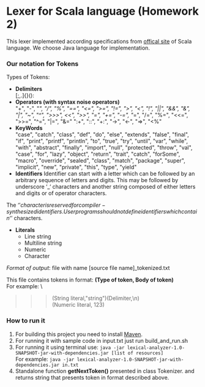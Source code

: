 # Lexer for Scala language (Homework 2)
This lexer implemented according specifications from [offical site](https://www.scala-lang.org/files/archive/spec/2.11/) of Scala language.
We choose Java language for implementation.

### Our notation for Tokens
Types of Tokens:  
  * **Delimiters** \
   [;,.]{}():
  * **Operators (with syntax noise operators)** \
  "+", "-", "*", "/", "%",
      "==", "<=", ">=", "!=", ">", "<", "!",
      "||", "&&", "&", "|", "~", "^", ">>>",
       <<", ">>", "=", "+=", "-=", "*=", "/=",
       "%=", "<<=", ">>=", "^=", "|=", "&="
       ":+", "::", "+:", "->", "<-", "=>", "<%"
  * **KeyWords** \
  "case", "catch", "class",
       "def", "do", "else", "extends", "false", "final", "if",
       "print", "printf", "println",
       "to", "true", "try", "until", "var", "while", "with",
       "abstract", "finally", "import", "null", "protected", "throw",
       "val", "case", "for", "lazy", "object", "return", "trait",
       "catch", "forSome", "macro", "override",
       "sealed", "class", "match", "package",
       "super", "implicit", "new", "private",
       "this", "type", "yield"
  * **Identifiers**
        Identifier can start with a letter which can be followed by
  an arbitrary sequence of letters and digits.
  This may be followed by underscore ‘_‘ characters
  and another string composed of either letters and digits or of operator characters.

  The ‘$’ character is reserved for compiler-synthesized identifiers.
  User programs should not define identifiers which contain ‘$’ characters.
  * **Literals**
    - Line string
    - Multiline string
    - Numeric
    - Character
    
  _Format of output_: file with name [source file name]_tokenized.txt
  
  This file contains tokens in format: __(Type of token, Body of token)__ \
  For example: \
  >>> (String literal,"string")(Delimiter,\n) \
  >>> (Numeric literal, 123)
  
 ### How to run it
  1. For building this project you need to install [Maven](https://maven.apache.org/). 
  2. For running it with sample code in input.txt just run build_and_run.sh 
  3. For running it using terminal use: `java -jar lexical-analyzer-1.0-SNAPSHOT-jar-with-dependencies.jar [list of resources]` \
  For example: `java -jar lexical-analyzer-1.0-SNAPSHOT-jar-with-dependencies.jar in.txt`
  4. Standalone function **getNextToken()** presented in class Tokenizer. and returns string that presents token in format described above.
  
 

  
